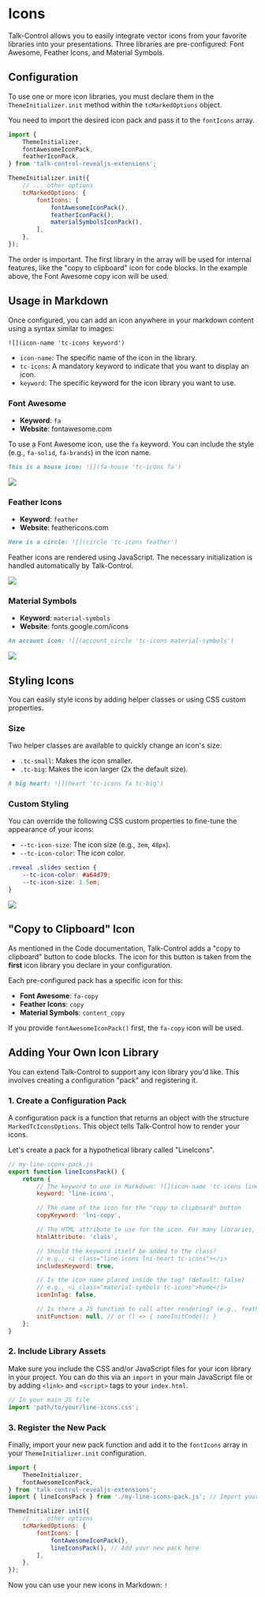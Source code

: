 # Icons

Talk-Control allows you to easily integrate vector icons from your favorite libraries into your presentations. Three libraries are pre-configured: Font Awesome, Feather Icons, and Material Symbols.

## Configuration

To use one or more icon libraries, you must declare them in the `ThemeInitializer.init` method within the `tcMarkedOptions` object.

You need to import the desired icon pack and pass it to the `fontIcons` array.

```javascript
import {
    ThemeInitializer,
    fontAwesomeIconPack,
    featherIconPack,
} from 'talk-control-revealjs-extensions';

ThemeInitializer.init({
    // ... other options
    tcMarkedOptions: {
        fontIcons: [
            fontAwesomeIconPack(),
            featherIconPack(),
            materialSymbolsIconPack(),
        ],
    },
});
```

The order is important. The first library in the array will be used for internal features, like the "copy to clipboard" icon for code blocks. In the example above, the Font Awesome copy icon will be used.

## Usage in Markdown

Once configured, you can add an icon anywhere in your markdown content using a syntax similar to images:

`![](icon-name 'tc-icons keyword')`

-   `icon-name`: The specific name of the icon in the library.
-   `tc-icons`: A mandatory keyword to indicate that you want to display an icon.
-   `keyword`: The specific keyword for the icon library you want to use.

### Font Awesome

-   **Keyword**: `fa`
-   **Website**: fontawesome.com

To use a Font Awesome icon, use the `fa` keyword. You can include the style (e.g., `fa-solid`, `fa-brands`) in the icon name.

```markdown
This is a house icon: ![](fa-house 'tc-icons fa')
```

![](./imgs/icons-fa.png)

### Feather Icons

-   **Keyword**: `feather`
-   **Website**: feathericons.com

```markdown
Here is a circle: ![](circle 'tc-icons feather')
```

Feather icons are rendered using JavaScript. The necessary initialization is handled automatically by Talk-Control.

![](./imgs/icons-feather.png)

### Material Symbols

-   **Keyword**: `material-symbols`
-   **Website**: fonts.google.com/icons

```markdown
An account icon: ![](account_circle 'tc-icons material-symbols')
```

![](./imgs/icons-material.png)

## Styling Icons

You can easily style icons by adding helper classes or using CSS custom properties.

### Size

Two helper classes are available to quickly change an icon's size:

-   `.tc-small`: Makes the icon smaller.
-   `.tc-big`: Makes the icon larger (2x the default size).

```markdown
A big heart: ![](heart 'tc-icons fa tc-big')
```

### Custom Styling

You can override the following CSS custom properties to fine-tune the appearance of your icons:

-   `--tc-icon-size`: The icon size (e.g., `3em`, `48px`).
-   `--tc-icon-color`: The icon color.

```css
.reveal .slides section {
    --tc-icon-color: #a64d79;
    --tc-icon-size: 1.5em;
}
```

![](./imgs/icons-custom.png)

## "Copy to Clipboard" Icon

As mentioned in the Code documentation, Talk-Control adds a "copy to clipboard" button to code blocks. The icon for this button is taken from the **first** icon library you declare in your configuration.

Each pre-configured pack has a specific icon for this:

-   **Font Awesome**: `fa-copy`
-   **Feather Icons**: `copy`
-   **Material Symbols**: `content_copy`

If you provide `fontAwesomeIconPack()` first, the `fa-copy` icon will be used.

## Adding Your Own Icon Library

You can extend Talk-Control to support any icon library you'd like. This involves creating a configuration "pack" and registering it.

### 1. Create a Configuration Pack

A configuration pack is a function that returns an object with the structure `MarkedTcIconsOptions`. This object tells Talk-Control how to render your icons.

Let's create a pack for a hypothetical library called "LineIcons".

```javascript
// my-line-icons-pack.js
export function lineIconsPack() {
    return {
        // The keyword to use in Markdown: ![](icon-name 'tc-icons line-icons')
        keyword: 'line-icons',

        // The name of the icon for the "copy to clipboard" button
        copyKeyword: 'lni-copy',

        // The HTML attribute to use for the icon. For many libraries, this is 'class'.
        htmlAttribute: 'class',

        // Should the keyword itself be added to the class?
        // e.g., <i class="line-icons lni-heart tc-icons"></i>
        includesKeyword: true,

        // Is the icon name placed inside the tag? (default: false)
        // e.g., <i class="material-symbols tc-icons">home</i>
        iconInTag: false,

        // Is there a JS function to call after rendering? (e.g., feather.replace())
        initFunction: null, // or () => { someInitCode(); }
    };
}
```

### 2. Include Library Assets

Make sure you include the CSS and/or JavaScript files for your icon library in your project. You can do this via an `import` in your main JavaScript file or by adding `<link>` and `<script>` tags to your `index.html`.

```javascript
// In your main JS file
import 'path/to/your/line-icons.css';
```

### 3. Register the New Pack

Finally, import your new pack function and add it to the `fontIcons` array in your `ThemeInitializer.init` configuration.

```javascript
import {
    ThemeInitializer,
    fontAwesomeIconPack,
} from 'talk-control-revealjs-extensions';
import { lineIconsPack } from './my-line-icons-pack.js'; // Import your new pack

ThemeInitializer.init({
    // ... other options
    tcMarkedOptions: {
        fontIcons: [
            fontAwesomeIconPack(),
            lineIconsPack(), // Add your new pack here
        ],
    },
});
```

Now you can use your new icons in Markdown: `!`
